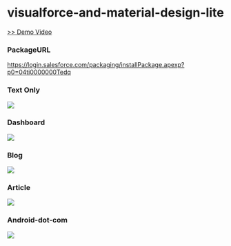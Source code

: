 # visualforce-and-material-design-lite

<a href="https://www.youtube.com/watch?v=DHI2z3baung" target="_blank">>> Demo Video</a>

### PackageURL
<a href="https://login.salesforce.com/packaging/installPackage.apexp?p0=04ti0000000Tedq" target="_blank">https://login.salesforce.com/packaging/installPackage.apexp?p0=04ti0000000Tedq</a>

### Text Only
<img src="http://cdn-ak.f.st-hatena.com/images/fotolife/t/tyoshikawa1106/20150712/20150712123524.png" />

### Dashboard
<img src="http://cdn-ak.f.st-hatena.com/images/fotolife/t/tyoshikawa1106/20150712/20150712123556.png" />

### Blog
<img src="http://cdn-ak.f.st-hatena.com/images/fotolife/t/tyoshikawa1106/20150712/20150712123708.png" />

### Article
<img src="http://cdn-ak.f.st-hatena.com/images/fotolife/t/tyoshikawa1106/20150712/20150712123750.png" />

### Android-dot-com
<img src="http://cdn-ak.f.st-hatena.com/images/fotolife/t/tyoshikawa1106/20150712/20150712123815.png" />
